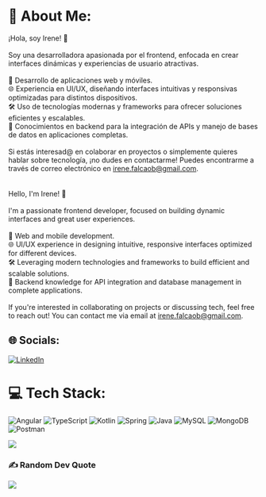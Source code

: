 # 💫 About Me:
¡Hola, soy Irene! 👋<br><br>Soy una desarrolladora apasionada por el frontend, enfocada en crear interfaces dinámicas y experiencias de usuario atractivas.<br><br>🎨 Desarrollo de aplicaciones web y móviles.<br>🌐 Experiencia en UI/UX, diseñando interfaces intuitivas y responsivas optimizadas para distintos dispositivos.<br>🛠️ Uso de tecnologías modernas y frameworks para ofrecer soluciones eficientes y escalables.<br>📡 Conocimientos en backend para la integración de APIs y manejo de bases de datos en aplicaciones completas.<br><br>Si estás interesad@ en colaborar en proyectos o simplemente quieres hablar sobre tecnología, ¡no dudes en contactarme! Puedes encontrarme a través de correo electrónico en irene.falcaob@gmail.com.<br><br><br>Hello, I'm Irene! 👋<br><br>I'm a passionate frontend developer, focused on building dynamic interfaces and great user experiences.<br><br>🎨 Web and mobile development.<br>🌐 UI/UX experience in designing intuitive, responsive interfaces optimized for different devices.<br>🛠️ Leveraging modern technologies and frameworks to build efficient and scalable solutions.<br>📡 Backend knowledge for API integration and database management in complete applications.<br><br>If you're interested in collaborating on projects or discussing tech, feel free to reach out! You can contact me via email at irene.falcaob@gmail.com.<br>

## 🌐 Socials:
[![LinkedIn](https://img.shields.io/badge/LinkedIn-%230077B5.svg?logo=linkedin&logoColor=white)](https://linkedin.com/in/irenefalcao) 

# 💻 Tech Stack:
![Angular](https://img.shields.io/badge/angular-%23DD0031.svg?style=for-the-badge&logo=angular&logoColor=white)
![TypeScript](https://img.shields.io/badge/typescript-%23007ACC.svg?style=for-the-badge&logo=typescript&logoColor=white)
![Kotlin](https://img.shields.io/badge/kotlin-%237F52FF.svg?style=for-the-badge&logo=kotlin&logoColor=white)
![Spring](https://img.shields.io/badge/spring-%236DB33F.svg?style=for-the-badge&logo=spring&logoColor=white)
![Java](https://img.shields.io/badge/java-%23ED8B00.svg?style=for-the-badge&logo=openjdk&logoColor=white)
![MySQL](https://img.shields.io/badge/mysql-4479A1.svg?style=for-the-badge&logo=mysql&logoColor=white)
![MongoDB](https://img.shields.io/badge/MongoDB-%234ea94b.svg?style=for-the-badge&logo=mongodb&logoColor=white)
![Postman](https://img.shields.io/badge/Postman-FF6C37?style=for-the-badge&logo=postman&logoColor=white)<br/>

![](https://github-readme-streak-stats.herokuapp.com/?user=falcaob&theme=highcontrast&hide_border=false)<br/>

### ✍️ Random Dev Quote
![](https://quotes-github-readme.vercel.app/api?type=horizontal&theme=radical)

<!-- Proudly created with GPRM ( https://gprm.itsvg.in ) -->

